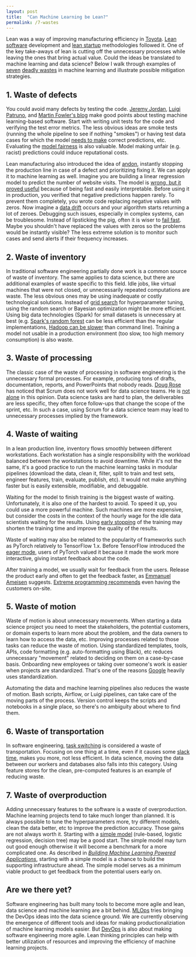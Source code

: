 ```yaml
---
layout: post
title:  "Can Machine Learning be Lean?"
permalink: /7-wastes
---
```


Lean was a way of improving manufacturing efficiency in [Toyota][toyota]. [Lean software][lean-software] development and [lean startup][lean-startup] methodologies followed it. One of the key take-aways of lean is cutting off the unnecessary processes while leaving the ones that bring actual value. Could the ideas be translated to machine learning and data science? Below I walk through examples of [seven][wastes-1] [deadly wastes][wastes-2] in machine learning and illustrate possible mitigation strategies.

## 1. Waste of defects

You could avoid many defects by testing the code. [Jeremy Jordan][jj-testing-ml], [Luigi Patruno][mlp-testing-ml], and [Martin Fowler's blog][cd4ml] make good points about testing machine learning-based software. Start with writing unit tests for the code and verifying the test error metrics. The less obvious ideas are smoke tests (running the whole pipeline to see if nothing "smokes") or having test data cases for which the model [needs to make][karpathy] correct predictions, etc. Evaluating the [model fairness][fairness] is also valuable. Model making unfair (e.g. racist) predictions could induce reputational costs.

Lean manufacturing also introduced the idea of [andon][andon], instantly stopping the production line in case of a defect and prioritizing fixing it. We can apply it to machine learning as well. Imagine you are building a linear regression model to predict the number of website visits. The model is [wrong, but it proved useful][models-wrong] because of being fast and easily interpretable. Before using it in production, you verified that negative predictions happen rarely. To prevent them completely, you wrote code replacing negative values with zeros. Now imagine a [data drift][data-drift] occurs and your algorithm starts returning a lot of zeroes. Debugging such issues, especially in complex systems, can be troublesome. Instead of lipsticking the pig, often it is wiser to [fail fast][fail-fast]. Maybe you shouldn't have replaced the values with zeros so the problems would be instantly visible? The less extreme solution is to monitor such cases and send alerts if their frequency increases.

## 2. Waste of inventory

In traditional software engineering partially done work is a common source of waste of inventory. The same applies to data science, but there are additional examples of waste specific to this field. Idle jobs, like virtual machines that were not closed, or unnecessarily repeated computations are waste. The less obvious ones may be using inadequate or costly technological solutions. Instead of [grid search][grid-search] for hyperparameter tuning, using the random search or Bayesian optimization might be more efficient. Using big data technologies (Spark) for small datasets is unnecessary at best (e.g. [Spark's random forest][rf-benchmark] can be less efficient than the regular implementations, [Hadoop can be slower][hadoop] than command line). Training a model not usable in a production environment (too slow, too high memory consumption) is also waste.

## 3. Waste of processing

The classic case of the waste of processing in software engineering is the unnecessary formal processes. For example, producing tons of drafts, documentation, reports, and PowerPoints that nobody reads.
[Doug Rose][agile-ds] has noticed that Scrum does not work well for data science teams. He is [not alone][ds-scrum] in this opinion. Data science tasks are hard to plan, the deliverables are less specific, they often force follow-ups that change the scope of the sprint, etc. In such a case, using Scrum for a data science team may lead to unnecessary processes implied by the framework.

## 4. Waste of waiting

In a lean production line, inventory flows smoothly between different workstations. Each workstation has a single responsibility with the workload balanced between the workstations to avoid downtime. While it's not the same, it's a good practice to run the machine learning tasks in modular pipelines (download the data, clean it, filter, split to train and test sets, engineer features, train, evaluate, publish, etc). It would not make anything faster but is easily extensible, modifiable, and debuggable.

Waiting for the model to finish training is the biggest waste of waiting. Unfortunately, it is also one of the hardest to avoid. To speed it up, you could use a more powerful machine. Such machines are more expensive, but consider the costs in the context of the hourly wage for the idle data scientists waiting for the results. Using [early stopping][early-stopping] of the training may shorten the training time and improve the quality of the results.

Waste of waiting may also be related to the popularity of frameworks such as PyTorch relatively to TensorFlow 1.x. Before TensorFlow introduced the [eager mode][eager-mode], users of PyTorch valued it because it made the work more interactive, giving instant feedback about the code.

After training a model, we usually wait for feedback from the users. Release the product early and often to get the feedback faster, as [Emmanuel Ameisen][ml-powered] suggests. [Extreme programming recommends][extreme-programming] even having the customers on-site. 

## 5. Waste of motion

Waste of motion is about unnecessary movements. When starting a data science project you need to meet the stakeholders, the potential customers, or domain experts to learn more about the problem, and the data owners to learn how to access the data, etc. Improving processes related to those tasks can reduce the waste of motion.
Using standardized templates, tools, APIs, code formatting (e.g. auto-formatting using Black), etc reduces unnecessary "movement" related to deciding on them on a case-by-case basis. Onboarding new employees or taking over someone's work is easier when projects are standardized. That's one of the reasons [Google][google] heavily uses standardization.

Automating the data and machine learning pipelines also reduces the waste of motion. Bash scripts, Airflow, or Luigi pipelines, can take care of the moving parts of the process. Version control keeps the scripts and notebooks in a single place, so there's no ambiguity about where to find them.

## 6. Waste of transportation

In software engineering, [task switching][multitasking] is considered a waste of transportation. Focusing on one thing at a time, even if it causes some [slack time][slack-time], makes you more, not less efficient. In data science, moving the data between our workers and databases also falls into this category. Using feature stores for the clean, pre-computed features is an example of reducing waste.

## 7. Waste of overproduction

Adding unnecessary features to the software is a waste of overproduction. Machine learning projects tend to take much longer than planned. It is always possible to tune the hyperparameters more, try different models, clean the data better, etc to improve the prediction accuracy. Those gains are not always worth it. Starting with a [simple model][simple-model] (rule-based, logistic regression, decision tree) may be a good start. The simple model may turn out good enough otherwise it will become a benchmark for a more complicated one. As described in [*Building Machine Learning Powered Applications*][ml-powered], starting with a simple model is a chance to build the supporting infrastructure ahead. The simple model serves as a minimum viable product to get feedback from the potential users early on.

## Are we there yet?

Software engineering has built many tools to become more agile and lean, data science and machine learning are a bit behind. [MLOps][mlops-book] tries bringing the DevOps ideas into the data science ground. We are currently observing the emergence of different tools and ideas for making productionaliziation of machine learning models easier. But [DevOps][devops] is also about making software engineering more agile. Lean thinking principles can help with better utilization of resources and improving the efficiency of machine learning projects.


 [agile-ds]: https://www.linkedin.com/learning/learning-data-science-using-agile-methodology/welcome
 [andon]: https://en.wikipedia.org/wiki/Andon_(manufacturing)
 [cd4ml]: https://martinfowler.com/articles/cd4ml.htmls
 [data-drift]: https://blog.dataiku.com/a-primer-on-data-drift
 [devops]: https://www.goodreads.com/book/show/26083308-the-devops-handbook
 [ds-scrum]: https://www.datascience-pm.com/scrum/
 [eager-mode]: https://ai.googleblog.com/2017/10/eager-execution-imperative-define-by.html
 [early-stopping]: https://citeseer.ist.psu.edu/viewdoc/summary?doi=10.1.1.37.900
 [extreme-programming]: https://www.agilealliance.org/glossary/xp/
 [fail-fast]: https://www.ibm.com/garage/method/practices/culture/failing-fast
 [fairness]: https://fairmlbook.org/
 [google]: https://www.goodreads.com/book/show/48816586-software-engineering-at-google
 [grid-search]: https://stats.stackexchange.com/questions/160479/practical-hyperparameter-optimization-random-vs-grid-search
 [hadoop]: https://adamdrake.com/command-line-tools-can-be-235x-faster-than-your-hadoop-cluster.html
 [jj-testing-ml]: https://www.jeremyjordan.me/testing-ml/
 [karpathy]: https://www.youtube.com/watch?v=hx7BXih7zx8
 [lean-software]: https://www.goodreads.com/book/show/194338.Lean_Software_Development
 [lean-startup]: https://www.goodreads.com/book/show/10127019-the-lean-startup
 [ml-powered]: https://www.goodreads.com/book/show/50204636-building-machine-learning-powered-applications
 [mlops-book]: https://pages.dataiku.com/oreilly-introducing-mlops
 [mlp-testing-ml]: https://mlinproduction.com/testing-machine-learning-models-deployment-series-07/
 [models-wrong]: https://stats.stackexchange.com/questions/57407/what-is-the-meaning-of-all-models-are-wrong-but-some-are-useful
 [multitasking]: https://www.apa.org/research/action/multitask
 [rf-benchmark]: https://github.com/szilard/benchm-ml
 [simple-model]: https://mlpowered.com/posts/start-with-a-stupid-model/
 [slack-time]: https://twitter.com/allenholub/status/1403063770503548930
 [toyota]: https://en.wikipedia.org/wiki/Toyota_Production_System
 [wastes-1]: https://www.spica.com/blog/7-wastes-of-lean
 [wastes-2]: https://www.linkedin.com/learning/dealing-with-the-seven-deadly-wastes/seven-wastes-overview
